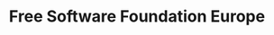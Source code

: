 ---
description: |
  As every year, the Free Software Foundation Europe would like to participate to the annual booth at FOSDEM.
  
  Free Software Foundation Europe is a charity that empowers users to control technology.
  
  Software is deeply involved in all aspects of our lives; and it is important that this technology empowers rather than restricts us. Free Software gives everybody the rights to use, understand, adapt and share software. These rights help support other fundamental freedoms like freedom of speech, press and privacy.
  
  Free Software Foundation Europe:
  <ul>
    <li>helps individuals and organizations to understand how Free Software contributes to freedom, transparency, and self-determination.</li>
    <li>enhances users' rights by abolishing barriers to Free Software adoption.</li>
    <li>encourages people to use and develop Free Software.</li>
    <li>provides resources to enable everyone to further promote Free Software in Europe.</li>
  </ul>
layout: stand
logo: stands/free_software_foundation_europe/logo.png
new_this_year: |
  <p>In the past year, we have made remarkable progress in a number of our
  activities, most notable in our promotion of the principle "Public Money? Public
  Code!", in making software license information machine readable through the REUSE
  project, or in helping to shape the future of the internet through the EU initiative
  NGI0. Read more at <a href="https://fsfe.org/news/2020/news-20201110-01.html">https://fsfe.org/news/2020/news-20201110-01.html</a></p>
showcase: |
  <p>Meet FSFE's team, get informed about our activities, and ask whatever you
  always wanted to know!</p>
themes:
- Community advocacy
title: Free Software Foundation Europe
website: https://fsfe.org/
show_on_overview: true
---
